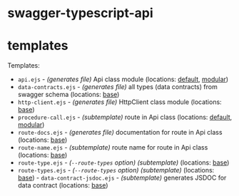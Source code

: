 # swagger-typescript-api

# templates

Templates:

- `api.ejs` - _(generates file)_ Api class module (locations: [default](https://github.com/acacode/swagger-typescript-api/tree/next/templates/default/api.ejs), [modular](https://github.com/acacode/swagger-typescript-api/tree/next/templates/modular/api.ejs))
- `data-contracts.ejs` - _(generates file)_ all types (data contracts) from swagger schema (locations: [base](https://github.com/acacode/swagger-typescript-api/tree/next/templates/base/data-contracts.ejs))
- `http-client.ejs` - _(generates file)_ HttpClient class module (locations: [base](https://github.com/acacode/swagger-typescript-api/tree/next/templates/base/http-client.ejs))
- `procedure-call.ejs` - _(subtemplate)_ route in Api class (locations: [default](https://github.com/acacode/swagger-typescript-api/tree/next/templates/default/procedure-call.ejs), [modular](https://github.com/acacode/swagger-typescript-api/tree/next/templates/modular/procedure-call.ejs))
- `route-docs.ejs` - _(generates file)_ documentation for route in Api class (locations: [base](https://github.com/acacode/swagger-typescript-api/tree/next/templates/base/route-docs.ejs))
- `route-name.ejs` - _(subtemplate)_ route name for route in Api class (locations: [base](https://github.com/acacode/swagger-typescript-api/tree/next/templates/base/route-name.ejs))
- `route-type.ejs` - _(`--route-types` option)_ _(subtemplate)_ (locations: [base](https://github.com/acacode/swagger-typescript-api/tree/next/templates/base/route-type.ejs))
- `route-types.ejs` - _(`--route-types` option)_ _(subtemplate)_ (locations: [base](https://github.com/acacode/swagger-typescript-api/tree/next/templates/base/route-types.ejs)) - `data-contract-jsdoc.ejs` - _(subtemplate)_ generates JSDOC for data contract (locations: [base](https://github.com/acacode/swagger-typescript-api/tree/next/templates/base/data-contract-jsdoc.ejs))

[//]: # "- `enum-data-contract.ejs` - *(subtemplate)* generates `enum` data contract (locations: [base](https://github.com/acacode/swagger-typescript-api/tree/next/templates/base/enum-data-contract.ejs))"
[//]: # "- `interface-data-contract.ejs` - *(subtemplate)* generates `interface` data contract (locations: [base](https://github.com/acacode/swagger-typescript-api/tree/next/templates/base/interface-data-contract.ejs))"
[//]: # "- `type-data-contract.ejs` - *(subtemplate)* generates `type` data contract (locations: [base](https://github.com/acacode/swagger-typescript-api/tree/next/templates/base/type-data-contract.ejs))"
